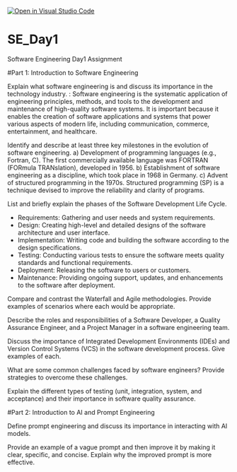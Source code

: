 [![Open in Visual Studio Code](https://classroom.github.com/assets/open-in-vscode-2e0aaae1b6195c2367325f4f02e2d04e9abb55f0b24a779b69b11b9e10269abc.svg)](https://classroom.github.com/online_ide?assignment_repo_id=15569725&assignment_repo_type=AssignmentRepo)
# SE_Day1
Software Engineering Day1 Assignment

#Part 1: Introduction to Software Engineering

Explain what software engineering is and discuss its importance in the technology industry.
: Software engineering is the systematic application of engineering principles, methods, and tools to the development and maintenance of high-quality software systems. It is important because it enables the creation of software applications and systems 
that power various aspects of modern life, including communication, commerce, 
entertainment, and healthcare.

Identify and describe at least three key milestones in the evolution of software engineering.
 a) Development of 
programming languages (e.g., Fortran, C). The first commercially available language was FORTRAN (FORmula TRANslation), developed in 1956. 
b) Establishment of software engineering as a discipline, which took place in 1968 in Germany. 
c) Advent of structured programming in the 1970s. Structured programming (SP) is a technique devised to improve the reliability and clarity of programs. 

List and briefly explain the phases of the Software Development Life Cycle.
- Requirements: Gathering and user needs and system requirements.
 - Design: Creating high-level and detailed designs of the software architecture and user interface.
 - Implementation: Writing code and building the software according to the design specifications.
 - Testing: Conducting various tests to ensure the software meets quality standards and 
functional requirements.
 - Deployment: Releasing the software to users or customers.
 - Maintenance: Providing ongoing support, updates, and enhancements to the software after deployment.

Compare and contrast the Waterfall and Agile methodologies. Provide examples of scenarios where each would be appropriate.


Describe the roles and responsibilities of a Software Developer, a Quality Assurance Engineer, and a Project Manager in a software engineering team.


Discuss the importance of Integrated Development Environments (IDEs) and Version Control Systems (VCS) in the software development process. Give examples of each.


What are some common challenges faced by software engineers? Provide strategies to overcome these challenges.


Explain the different types of testing (unit, integration, system, and acceptance) and their importance in software quality assurance.


#Part 2: Introduction to AI and Prompt Engineering


Define prompt engineering and discuss its importance in interacting with AI models.


Provide an example of a vague prompt and then improve it by making it clear, specific, and concise. Explain why the improved prompt is more effective.
